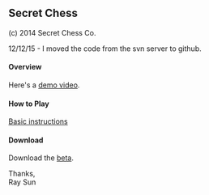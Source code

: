 Secret Chess
------------
(c) 2014 Secret Chess Co.

12/12/15 - I moved the code from the svn server to github.

#### Overview
Here's a [demo video](http://www.youtube.com/watch?v=nqNIBt03uVk).

#### How to Play
[Basic instructions](https://dl.dropboxusercontent.com/u/1971118/SurpriseChess/Embedded%20help/index.html)

#### Download
Download the [beta](https://dl.dropboxusercontent.com/u/1971118/SurpriseChess/Secret%20Chess%20Beta.html).

Thanks,  
Ray Sun

